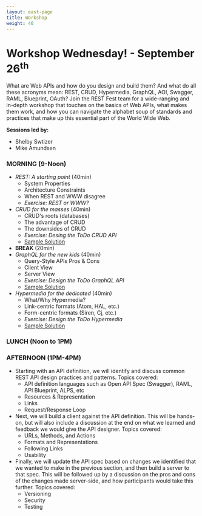 ```yaml
---
layout: east-page
title: Workshop
weight: 40
---
```


# Workshop Wednesday! - September 26<sup>th</sup>

What are Web APIs and how do you design and build them? And what do all these acronyms mean: REST, CRUD, Hypermedia, GraphQL, AOI, Swagger, RAML, Blueprint, OAuth? Join the REST Fest team for a wide-ranging and in-depth workshop that touches on the basics of Web APIs, what makes them work, and how you can navigate the alphabet soup of standards and practices that make up this essential part of the World Wide Web.

**Sessions led by:**
 * Shelby Swtizer
 * Mike Amundsen

### **MORNING** (9-Noon)
  - *REST: A starting point* (40min)
    - System Properties
    - Architecture Constraints
    - When REST and WWW disagree
    - _Exercise: REST or WWW?_
  - *CRUD for the masses* (40min)
    - CRUD's roots (databases)
    - The advantage of CRUD
    - The downsides of CRUD
    - _Exercise: Desing the ToDo CRUD API_
    - [Sample Solution](https://github.com/apiacademy/tasks-crud)
  - **BREAK** (20min)
  - *GraphQL for the new kids* (40min)
    - Query-Style APIs Pros & Cons
    - Client View
    - Server View
    - _Exercise: Design the ToDo GraphQL API_
    - [Sample Solution](https://github.com/mamund/graphql-todo)
  - *Hypermedia for the dedicated* (40min)
    - What/Why Hypermedia?
    - Link-centric formats (Atom, HAL, etc.)
    - Form-centric formats (Siren, Cj, etc.)
    - _Exercise: Design the ToDo Hypermedia_
    - [Sample Solution](https://github.com/apiacademy/tasks-hypermedia)

### **LUNCH** (Noon to 1PM)

### **AFTERNOON** (1PM-4PM)
  - Starting with an API definition, we will identify and discuss common REST API design practices and patterns. Topics covered:
    - API definition languages such as Open API Spec (Swagger), RAML, API Blueprint, ALPS, etc
    - Resources & Representation
    - Links
    - Request/Response Loop
  - Next, we will build a client against the API definition. This will be hands-on, but will also include a discussion at the end on what we learned and feedback we would give the API designer. Topics covered:
    - URLs, Methods, and Actions
    - Formats and Representations
    - Following Links
    - Usability
  - Finally, we will update the API spec based on changes we identified that we wanted to make in the previous section, and then build a server to that spec. This will be followed up by a discussion on the pros and cons of the changes made server-side, and how participants would take this further. Topics covered:
    - Versioning
    - Security
    - Testing
